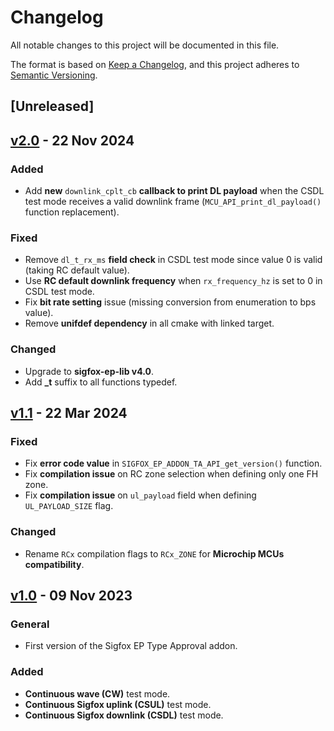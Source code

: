 # Changelog

All notable changes to this project will be documented in this file.

The format is based on [Keep a Changelog](https://keepachangelog.com/en/1.0.0/),
and this project adheres to [Semantic Versioning](https://semver.org/spec/v2.0.0.html).

## [Unreleased]

## [v2.0](https://github.com/sigfox-tech-radio/sigfox-ep-addon-ta/releases/tag/v2.0) - 22 Nov 2024

### Added

* Add **new** `downlink_cplt_cb` **callback to print DL payload** when the CSDL test mode receives a valid downlink frame (`MCU_API_print_dl_payload()` function replacement).

### Fixed

* Remove `dl_t_rx_ms` **field check** in CSDL test mode since value 0 is valid (taking RC default value).
* Use **RC default downlink frequency** when `rx_frequency_hz` is set to 0 in CSDL test mode.
* Fix **bit rate setting** issue (missing conversion from enumeration to bps value).
* Remove **unifdef dependency** in all cmake with linked target.

### Changed

* Upgrade to **sigfox-ep-lib v4.0**.
* Add **_t** suffix to all functions typedef.

## [v1.1](https://github.com/sigfox-tech-radio/sigfox-ep-addon-ta/releases/tag/v1.1) - 22 Mar 2024

### Fixed

* Fix **error code value** in `SIGFOX_EP_ADDON_TA_API_get_version()` function.
* Fix **compilation issue** on RC zone selection when defining only one FH zone.
* Fix **compilation issue** on `ul_payload` field when defining `UL_PAYLOAD_SIZE` flag.

### Changed

* Rename `RCx` compilation flags to `RCx_ZONE` for **Microchip MCUs compatibility**.

## [v1.0](https://github.com/sigfox-tech-radio/sigfox-ep-addon-ta/releases/tag/v1.0) - 09 Nov 2023

### General

* First version of the Sigfox EP Type Approval addon.

### Added

* **Continuous wave (CW)** test mode.
* **Continuous Sigfox uplink (CSUL)** test mode.
* **Continuous Sigfox downlink (CSDL)** test mode.
